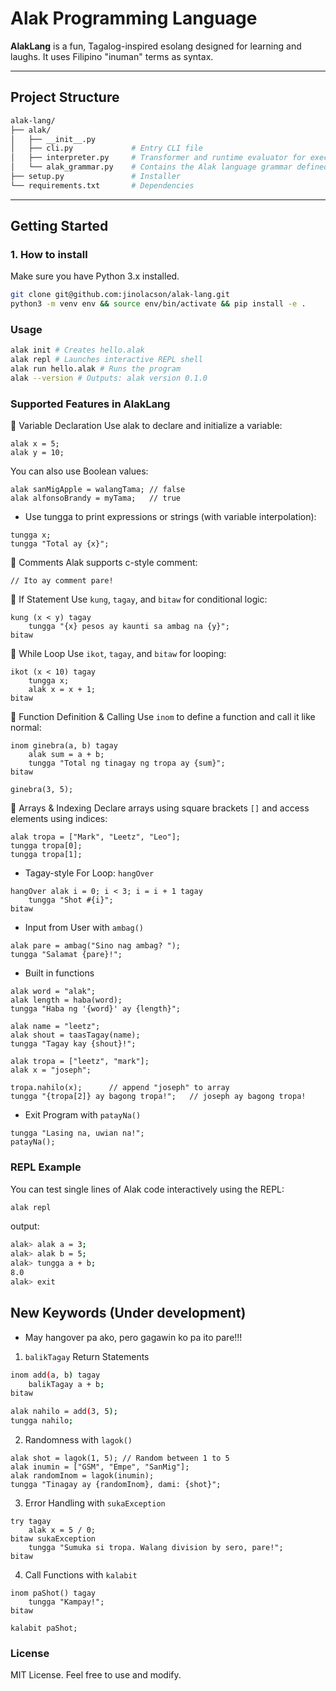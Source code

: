 #  Alak Programming Language

**AlakLang** is a fun, Tagalog-inspired esolang designed for learning and laughs. It uses Filipino "inuman" terms as syntax.

---

## Project Structure
```bash
alak-lang/
├── alak/
│   ├── __init__.py
│   ├── cli.py             # Entry CLI file
│   ├── interpreter.py     # Transformer and runtime evaluator for executing AlakLang code
│   └── alak_grammar.py    # Contains the Alak language grammar defined in EBNF syntax as a Python string
├── setup.py               # Installer
└── requirements.txt       # Dependencies
```

---

## Getting Started

### 1. How to install
Make sure you have Python 3.x installed.

```bash
git clone git@github.com:jinolacson/alak-lang.git
python3 -m venv env && source env/bin/activate && pip install -e .
```

### Usage
```bash
alak init # Creates hello.alak
alak repl # Launches interactive REPL shell
alak run hello.alak # Runs the program
alak --version # Outputs: alak version 0.1.0
```

### Supported Features in AlakLang

🔹 Variable Declaration
Use alak to declare and initialize a variable:
```
alak x = 5;
alak y = 10;
```

You can also use Boolean values:

```
alak sanMigApple = walangTama; // false
alak alfonsoBrandy = myTama;   // true
```

* Use tungga to print expressions or strings (with variable interpolation):
```
tungga x;
tungga "Total ay {x}";
```

🔹 Comments
Alak supports c-style comment:

```
// Ito ay comment pare!
```

🔹 If Statement
Use ```kung```, ```tagay```, and ```bitaw``` for conditional logic:

```
kung (x < y) tagay
    tungga "{x} pesos ay kaunti sa ambag na {y}";
bitaw
```

🔹 While Loop
Use ```ikot```, ```tagay```, and ```bitaw``` for looping:

```
ikot (x < 10) tagay
    tungga x;
    alak x = x + 1;
bitaw
```

🔹 Function Definition & Calling
Use ```inom``` to define a function and call it like normal:

```
inom ginebra(a, b) tagay
    alak sum = a + b;
    tungga "Total ng tinagay ng tropa ay {sum}";
bitaw

ginebra(3, 5);
```

🔹 Arrays & Indexing
Declare arrays using square brackets ```[]``` and access elements using indices:

```
alak tropa = ["Mark", "Leetz", "Leo"];
tungga tropa[0];
tungga tropa[1];
```

* Tagay-style For Loop: ```hangOver```

```
hangOver alak i = 0; i < 3; i = i + 1 tagay
    tungga "Shot #{i}";
bitaw
```

* Input from User with ```ambag()```

```
alak pare = ambag("Sino nag ambag? ");
tungga "Salamat {pare}!";
```

* Built in functions

```
alak word = "alak";
alak length = haba(word);
tungga "Haba ng '{word}' ay {length}";

alak name = "leetz";
alak shout = taasTagay(name);
tungga "Tagay kay {shout}!";

alak tropa = ["leetz", "mark"];
alak x = "joseph";

tropa.nahilo(x);      // append "joseph" to array
tungga "{tropa[2]} ay bagong tropa!";   // joseph ay bagong tropa!
```

* Exit Program with ```patayNa()```

```
tungga "Lasing na, uwian na!";
patayNa();
```

### REPL Example
You can test single lines of Alak code interactively using the REPL:

```bash
alak repl
```

output:
```bash
alak> alak a = 3;
alak> alak b = 5;
alak> tungga a + b;
8.0
alak> exit
```


## New Keywords (Under development)
* May hangover pa ako, pero gagawin ko pa ito pare!!!

1. ```balikTagay``` Return Statements

```bash
inom add(a, b) tagay
    balikTagay a + b;
bitaw

alak nahilo = add(3, 5);
tungga nahilo;

```

2. Randomness with ```lagok()```

```
alak shot = lagok(1, 5); // Random between 1 to 5
alak inumin = ["GSM", "Empe", "SanMig"];
alak randomInom = lagok(inumin);
tungga "Tinagay ay {randomInom}, dami: {shot}";
```

3. Error Handling with ```sukaException```

```
try tagay
    alak x = 5 / 0;
bitaw sukaException
    tungga "Sumuka si tropa. Walang division by sero, pare!";
bitaw
```

4. Call Functions with ```kalabit```

```
inom paShot() tagay
    tungga "Kampay!";
bitaw

kalabit paShot;
```

### License
MIT License. Feel free to use and modify.
